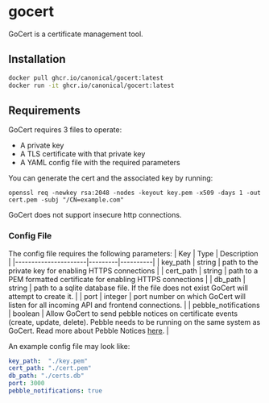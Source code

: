 # gocert

GoCert is a certificate management tool.

## Installation

```bash
docker pull ghcr.io/canonical/gocert:latest
docker run -it ghcr.io/canonical/gocert:latest
```

## Requirements

GoCert requires 3 files to operate:
* A private key
* A TLS certificate with that private key
* A YAML config file with the required parameters

You can generate the cert and the associated key by running:
```
openssl req -newkey rsa:2048 -nodes -keyout key.pem -x509 -days 1 -out cert.pem -subj "/CN=example.com"
```

GoCert does not support insecure http connections.

### Config File
The config file requires the following parameters:
| Key                  | Type    | Description |
|----------------------|---------|----------|
| key_path             | string  | path to the private key for enabling HTTPS connections |
| cert_path            | string  | path to a PEM formatted certificate for enabling HTTPS connections |
| db_path              | string  | path to a sqlite database file. If the file does not exist GoCert will attempt to create it. |
| port                 | integer  | port number on which GoCert will listen for all incoming API and frontend connections. |
| pebble_notifications | boolean | Allow GoCert to send pebble notices on certificate events (create, update, delete). Pebble needs to be running on the same system as GoCert. Read more about Pebble Notices [here](https://github.com/canonical/pebble?tab=readme-ov-file#notices). |

An example config file may look like:

```yaml
key_path:  "./key.pem"
cert_path: "./cert.pem"
db_path: "./certs.db"
port: 3000
pebble_notifications: true
```